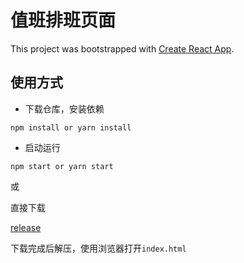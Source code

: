 # 值班排班页面

This project was bootstrapped with [Create React App](https://github.com/facebook/create-react-app).

## 使用方式

- 下载仓库，安装依赖
```
npm install or yarn install
```
- 启动运行
```
npm start or yarn start
```

或

直接下载

[release](https://github.com/LittleBadBad/schedule-manager/releases/download/release/schedule-manager.zip)

下载完成后解压，使用浏览器打开`index.html`
